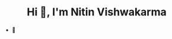 <h1 align="center">Hi 👋, I'm Nitin Vishwakarma</h1>
<h3 align="center"></h3>



- 🌱 


<p align="left">
<!---
nitinvishway/nitinvishway is a ✨ special ✨ repository because its `README.md` (this file) appears on your GitHub profile.
You can click the Preview link to take a look at your changes.
--->
